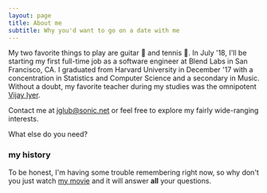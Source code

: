 ```yaml
---
layout: page
title: About me
subtitle: Why you'd want to go on a date with me
---
```


My two favorite things to play are guitar :guitar: and tennis :tennis:. In July '18, I'll be starting my first full-time job as a software engineer at Blend Labs in San Francisco, CA. I graduated from Harvard University in December '17 with a concentration in Statistics and Computer Science and a secondary in Music. Without a doubt, my favorite teacher during my studies was the omnipotent [Vijay Iyer](https://en.wikipedia.org/wiki/Vijay_Iyer). 

Contact me at [jglub@sonic.net](jglub@sonic.net) or feel free to explore my fairly wide-ranging interests.



What else do you need?

### my history

To be honest, I'm having some trouble remembering right now, so why don't you just watch [my movie](http://en.wikipedia.org/wiki/The_Princess_Bride_%28film%29) and it will answer **all** your questions.